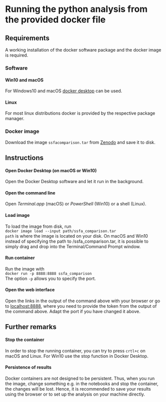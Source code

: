 # Running the python analysis from the provided docker file
## Requirements
A working installation of the docker software package and the docker image is required.
### Software
#### Win10 and macOS
For Windows10 and macOS [docker desktop](https://docs.docker.com/desktop/) can be used.
#### Linux 
For most linux distributions docker is provided by the respective package manager.  
### Docker image
Download the image `ssfacomparison.tar` from [Zenodo](https://doi.org/10.5281/zenodo.4302092) and save it to disk.

## Instructions
#### Open Docker Desktop (on macOS or Win10)
Open the Docker Desktop software and let it run in the background.

#### Open the command line
Open *Terminal.app* (macOS) or *PowerShell* (Win10) or a shell (Linux).

#### Load image
To load the image from disk, run  
`docker image load --input path/ssfa_comparison.tar`  
`path` is where the image is located on your disk. On macOS and Win10 instead of specifying the path to /ssfa_comparison.tar, it is possible to simply drag and drop into the Terminal/Command Prompt window.

#### Run container
Run the image with  
`docker run -p 8888:8888 ssfa_comparison`  
The option `-p` allows you to specify the port.

#### Open the web interface
Open the links in the output of the command above with your browser or go to [localhost:8888](http://localhost:8888), where you need to provide the token from the output of the command above.
Adapt the port if you have changed it above.
## Further remarks
#### Stop the container
In order to stop the running container, you can try to press `crtl+c` on macOS and Linux. For Win10 use the stop function in Docker Desktop.

#### Persistence of results
Docker containers are not designed to be persistent. Thus, when you run the image, change something e.g. in the notebooks and stop the container, the changes will be lost. Hence, it is recommended to save your results using the browser or to set up the analysis on your machine directly.

